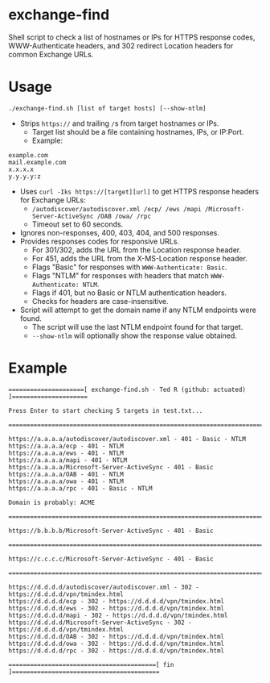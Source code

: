 # exchange-find
Shell script to check a list of hostnames or IPs for HTTPS response codes, WWW-Authenticate headers, and 302 redirect Location headers for common Exchange URLs.

# Usage
```
./exchange-find.sh [list of target hosts] [--show-ntlm]
```
- Strips `https://` and trailing `/`s from target hostnames or IPs.
  - Target list should be a file containing hostnames, IPs, or IP:Port.
  - Example:
```
example.com
mail.example.com
x.x.x.x
y.y.y.y:z
```
- Uses `curl -Iks https://[target][url]` to get HTTPS response headers for Exchange URLs:
  - `/autodiscover/autodiscover.xml /ecp/ /ews /mapi /Microsoft-Server-ActiveSync /OAB /owa/ /rpc`
  - Timeout set to 60 seconds.
- Ignores non-responses, 400, 403, 404, and 500 responses.
- Provides responses codes for responsive URLs.
  - For 301/302, adds the URL from the Location response header.
  - For 451, adds the URL from the X-MS-Location response header.
  - Flags "Basic" for responses with `WWW-Authenticate: Basic`.
  - Flags "NTLM" for responses with headers that match `WWW-Authenticate: NTLM`.
  - Flags if 401, but no Basic or NTLM authentication headers.
  - Checks for headers are case-insensitive.
- Script will attempt to get the domain name if any NTLM endpoints were found.
  - The script will use the last NTLM endpoint found for that target.
  - `--show-ntlm` will optionally show the response value obtained.
  
# Example
```
=====================[ exchange-find.sh - Ted R (github: actuated) ]=====================

Press Enter to start checking 5 targets in test.txt...

=========================================================================================

https://a.a.a.a/autodiscover/autodiscover.xml - 401 - Basic - NTLM
https://a.a.a.a/ecp - 401 - NTLM
https://a.a.a.a/ews - 401 - NTLM
https://a.a.a.a/mapi - 401 - NTLM
https://a.a.a.a/Microsoft-Server-ActiveSync - 401 - Basic
https://a.a.a.a/OAB - 401 - NTLM
https://a.a.a.a/owa - 401 - NTLM
https://a.a.a.a/rpc - 401 - Basic - NTLM

Domain is probably: ACME

=========================================================================================

https://b.b.b.b/Microsoft-Server-ActiveSync - 401 - Basic

=========================================================================================

https://c.c.c.c/Microsoft-Server-ActiveSync - 401 - Basic

=========================================================================================

https://d.d.d.d/autodiscover/autodiscover.xml - 302 - https://d.d.d.d/vpn/tmindex.html
https://d.d.d.d/ecp - 302 - https://d.d.d.d/vpn/tmindex.html
https://d.d.d.d/ews - 302 - https://d.d.d.d/vpn/tmindex.html
https://d.d.d.d/mapi - 302 - https://d.d.d.d/vpn/tmindex.html
https://d.d.d.d/Microsoft-Server-ActiveSync - 302 - https://d.d.d.d/vpn/tmindex.html
https://d.d.d.d/OAB - 302 - https://d.d.d.d/vpn/tmindex.html
https://d.d.d.d/owa - 302 - https://d.d.d.d/vpn/tmindex.html
https://d.d.d.d/rpc - 302 - https://d.d.d.d/vpn/tmindex.html

=========================================[ fin ]=========================================
```
